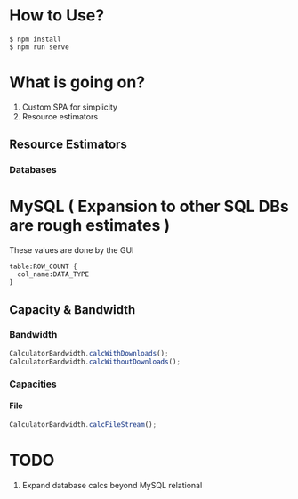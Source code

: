 # How to Use?
```shell
$ npm install
$ npm run serve
```

# What is going on?
1. Custom SPA for simplicity
2. Resource estimators

## Resource Estimators
### Databases
# MySQL ( Expansion to other SQL DBs are rough estimates )
These values are done by the GUI
```
table:ROW_COUNT {
  col_name:DATA_TYPE
}
```

## Capacity & Bandwidth
### Bandwidth
```javascript
CalculatorBandwidth.calcWithDownloads();
CalculatorBandwidth.calcWithoutDownloads();
```

### Capacities
#### File
```javascript
CalculatorBandwidth.calcFileStream();
```

# TODO
1. Expand database calcs beyond MySQL relational